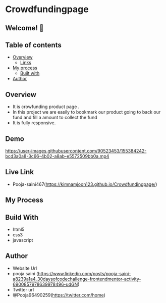 # Crowdfundingpage


## Welcome! 👋

## Table of contents

- [Overview](#overview)
  - [Links](#links)
- [My process](#my-process)
  - [Built with](#built-with)
- [Author](#author)

## Overview 
- It is crowfunding product page .
- In this project we are easily to bookmark our product going to back our fund and fill a amount to collect the fund
- It is fully responsive.


## Demo



https://user-images.githubusercontent.com/90523453/155384242-bcd3a0a8-3c66-4b02-a8ab-e5572509bb0a.mp4


## Live Link
- Pooja-saini467(https://kimnamjoon123.github.io/Crowdfundingpage/)


## My Process
## Build With
- html5
- css3
- javascript

## Author
- Website Url
- pooja saini (https://www.linkedin.com/posts/pooja-saini-a8239a1a4_30daysofcodechallenge-frontendmentor-activity-6900857978639978496-udGN)
- Twitter url
- @Pooja96490259(https://twitter.com/home)

